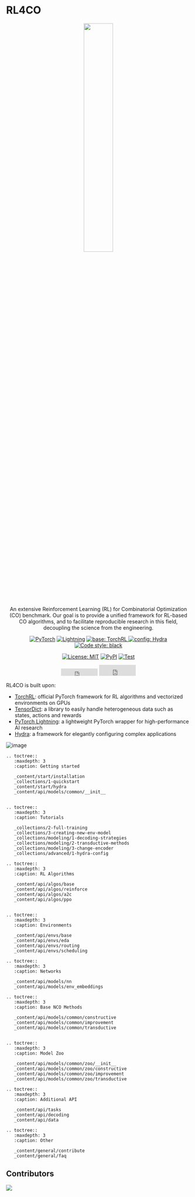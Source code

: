 # RL4CO

<div align="center">

<img src="https://github.com/ai4co/rl4co/assets/34462374/249462ea-b15d-4358-8a11-6508903dae58" style="width:40%">
</br></br>

An extensive Reinforcement Learning (RL) for Combinatorial Optimization (CO) benchmark. Our goal is to provide a unified framework for RL-based CO algorithms, and to facilitate reproducible research in this field, decoupling the science from the engineering.

<a href="https://pytorch.org/get-started/locally/"><img class="badge-tag" alt="PyTorch" src="https://img.shields.io/badge/PyTorch-ee4c2c?logo=pytorch&logoColor=white"></a>
<a href="https://pytorchlightning.ai/"><img alt="Lightning" src="https://img.shields.io/badge/-Lightning-792ee5?logo=pytorchlightning&logoColor=white"></a>
<a href="https://github.com/pytorch/rl"><img alt="base: TorchRL" src="https://img.shields.io/badge/base-TorchRL-red">
<a href="https://hydra.cc/"><img alt="config: Hydra" src="https://img.shields.io/badge/config-Hydra-89b8cd"></a> [![Code style: black](https://img.shields.io/badge/code%20style-black-000000.svg)](https://github.com/psf/black)

<a href="https://github.com/ai4co/rl4co/blob/main/LICENSE">[![License: MIT](https://img.shields.io/badge/License-MIT-red.svg)](https://opensource.org/licenses/MIT)</a> [![PyPI](https://img.shields.io/pypi/v/rl4co?logo=pypi)](https://pypi.org/project/rl4co)
[![Test](https://github.com/ai4co/rl4co/actions/workflows/tests.yml/badge.svg)](https://github.com/ai4co/rl4co/actions/workflows/tests.yml)

<iframe src="https://ghbtns.com/github-btn.html?user=ai4co&repo=rl4co&type=star&count=true" frameborder="0" scrolling="0" width="100" height="20" title="GitHub"></iframe> <iframe src="https://ghbtns.com/github-btn.html?user=ai4co&repo=rl4co&type=fork&count=true" frameborder="0" scrolling="0" width="100" height="30" title="GitHub"></iframe>

</div>


RL4CO is built upon:
- [TorchRL](https://github.com/pytorch/rl): official PyTorch framework for RL algorithms and vectorized environments on GPUs
- [TensorDict](https://github.com/pytorch-labs/tensordict): a library to easily handle heterogeneous data such as states, actions and rewards
- [PyTorch Lightning](https://github.com/Lightning-AI/lightning): a lightweight PyTorch wrapper for high-performance AI research
- [Hydra](https://github.com/facebookresearch/hydra): a framework for elegantly configuring complex applications

<img class="full-img" alt="image" src="https://github.com/ai4co/rl4co/assets/34462374/4d9a670f-ab7c-4fc8-9135-82d17cb6d0ee">


```{eval-rst}
.. toctree::
   :maxdepth: 3
   :caption: Getting started

   _content/start/installation
   _collections/1-quickstart
   _content/start/hydra
   _content/api/models/common/__init__


.. toctree::
   :maxdepth: 3
   :caption: Tutorials

   _collections/2-full-training
   _collections/3-creating-new-env-model
   _collections/modeling/1-decoding-strategies
   _collections/modeling/2-transductive-methods
   _collections/modeling/3-change-encoder
   _collections/advanced/1-hydra-config

.. toctree::
   :maxdepth: 3
   :caption: RL Algorithms

   _content/api/algos/base
   _content/api/algos/reinforce
   _content/api/algos/a2c
   _content/api/algos/ppo


.. toctree::
   :maxdepth: 3
   :caption: Environments

   _content/api/envs/base
   _content/api/envs/eda
   _content/api/envs/routing
   _content/api/envs/scheduling

.. toctree::
   :maxdepth: 3
   :caption: Networks

   _content/api/models/nn
   _content/api/models/env_embeddings

.. toctree::
   :maxdepth: 3
   :caption: Base NCO Methods

   _content/api/models/common/constructive
   _content/api/models/common/improvement
   _content/api/models/common/transductive


.. toctree::
   :maxdepth: 3
   :caption: Model Zoo

   _content/api/models/common/zoo/__init__
   _content/api/models/common/zoo/constructive
   _content/api/models/common/zoo/improvement
   _content/api/models/common/zoo/transductive

.. toctree::
   :maxdepth: 3
   :caption: Additional API

   _content/api/tasks
   _content/api/decoding
   _content/api/data

.. toctree::
   :maxdepth: 3
   :caption: Other

   _content/general/contribute
   _content/general/faq
```


## Contributors
<a href="https://github.com/ai4co/rl4co/graphs/contributors">
  <img src="https://contrib.rocks/image?repo=ai4co/rl4co" />
</a>